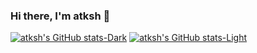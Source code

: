 ### Hi there, I'm atksh 👋

[![atksh's GitHub stats-Dark](https://github-readme-stats.vercel.app/api?username=atksh&show_icons=true&count_private=true&theme=dark#gh-dark-mode-only)](https://github.com/anuraghazra/github-readme-stats#gh-dark-mode-only)
[![atksh's GitHub stats-Light](https://github-readme-stats.vercel.app/api?username=atksh&show_icons=true&count_private=true&theme=default#gh-light-mode-only)](https://github.com/anuraghazra/github-readme-stats#gh-light-mode-only)
